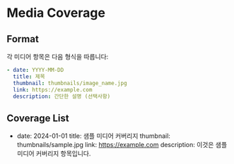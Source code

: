 # Media Coverage

## Format
각 미디어 항목은 다음 형식을 따릅니다:
```yaml
- date: YYYY-MM-DD
  title: 제목
  thumbnail: thumbnails/image_name.jpg
  link: https://example.com
  description: 간단한 설명 (선택사항)
```

## Coverage List

- date: 2024-01-01
  title: 샘플 미디어 커버리지
  thumbnail: thumbnails/sample.jpg
  link: https://example.com
  description: 이것은 샘플 미디어 커버리지 항목입니다. 